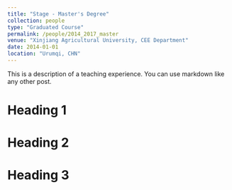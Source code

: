 ```yaml
---
title: "Stage - Master's Degree"
collection: people
type: "Graduated Course"
permalink: /people/2014_2017_master
venue: "Xinjiang Agricultural University, CEE Department"
date: 2014-01-01
location: "Urumqi, CHN"
---
```


This is a description of a teaching experience. You can use markdown like any other post.

Heading 1
======

Heading 2
======

Heading 3
======